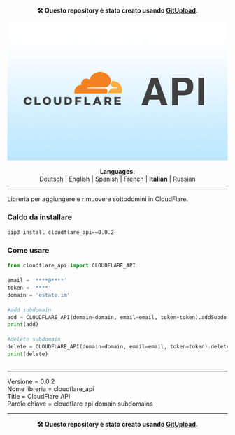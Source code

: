<p align="center"><b>🛠️ Questo repository è stato creato usando <a href="https://gitupload.com">GitUpload</a>.</b></p>
<p align="center"><a href="https://gitupload.com"><img src="https://github.com/markolofsen/cloudflare_api//blob/master/.banners/banner_it.jpg?raw=1" /></a></p>
<p align="center"><b>Languages:</b><br /><a href="https://github.com/markolofsen/cloudflare_api/blob/master/README_de.md">Deutsch</a> | <a href="https://github.com/markolofsen/cloudflare_api/blob/master/README.md">English</a> | <a href="https://github.com/markolofsen/cloudflare_api/blob/master/README_es.md">Spanish</a> | <a href="https://github.com/markolofsen/cloudflare_api/blob/master/README_fr.md">French</a> | <b>Italian</b> | <a href="https://github.com/markolofsen/cloudflare_api/blob/master/README_ru.md">Russian</a></p>

---

Libreria per aggiungere e rimuovere sottodomini in CloudFlare.


### Caldo da installare

```sh
pip3 install cloudflare_api==0.0.2
```


### Come usare

```python
from cloudflare_api import CLOUDFLARE_API

email = '****@****'
token = '****'
domain = 'estate.im'

#add subdomain
add = CLOUDFLARE_API(domain=domain, email=email, token=token).addSubdomain(subdomain='new')
print(add)

#delete subdomain
delete = CLOUDFLARE_API(domain=domain, email=email, token=token).deleteSubdomain(subdomain='new')
print(delete)
		
```


<hr />

Versione = 0.0.2 <br />
Nome libreria = cloudflare_api <br />
Title = CloudFlare API <br />
Parole chiave = cloudflare api domain subdomains <br />



---

<p align="center"><b>🛠️ Questo repository è stato creato usando <a href="https://gitupload.com">GitUpload</a>.</b></p>